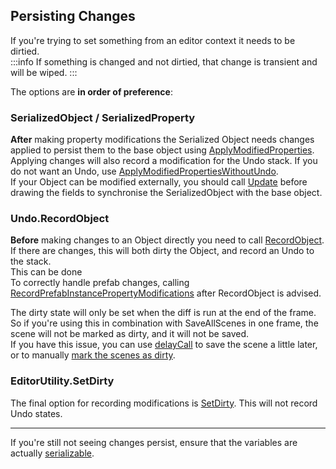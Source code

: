 ## Persisting Changes
If you're trying to set something from an editor context it needs to be dirtied.  
:::info
If something is changed and not dirtied, that change is transient and will be wiped.
:::

The options are **in order of preference**:

### SerializedObject / SerializedProperty
**After** making property modifications the Serialized Object needs changes applied to persist them to the base object using [ApplyModifiedProperties](https://docs.unity3d.com/ScriptReference/SerializedObject.ApplyModifiedProperties.html).  
Applying changes will also record a modification for the Undo stack. If you do not want an Undo, use [ApplyModifiedPropertiesWithoutUndo](https://docs.unity3d.com/ScriptReference/SerializedObject.ApplyModifiedPropertiesWithoutUndo.html).  
If your Object can be modified externally, you should call [Update](https://docs.unity3d.com/ScriptReference/SerializedObject.Update.html) before drawing the fields to synchronise the SerializedObject with the base object.

### Undo.RecordObject
**Before** making changes to an Object directly you need to call
[RecordObject](https://docs.unity3d.com/ScriptReference/Undo.RecordObject.html).  
If there are changes, this will both dirty the Object, and record an Undo to the stack.  
This can be done  
To correctly handle prefab changes, calling [RecordPrefabInstancePropertyModifications](https://docs.unity3d.com/ScriptReference/PrefabUtility.RecordPrefabInstancePropertyModifications.html) after RecordObject is advised.  

The dirty state will only be set when the diff is run at the end of the frame. So if you're using this in combination with SaveAllScenes in one frame, the scene will not be marked as dirty, and it will not be saved.  
If you have this issue, you can use [delayCall](https://docs.unity3d.com/ScriptReference/EditorApplication-delayCall.html) to save the scene a little later, or to manually [mark the scenes as dirty](https://docs.unity3d.com/ScriptReference/SceneManagement.EditorSceneManager.MarkAllScenesDirty.html).


###  EditorUtility.SetDirty
The final option for recording modifications is [SetDirty](https://docs.unity3d.com/ScriptReference/EditorUtility.SetDirty.html). This will not record Undo states.

---  

If you're still not seeing changes persist, ensure that the variables are actually [serializable](../../Variables/Serialization%20First.md).